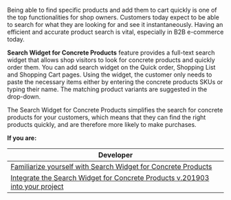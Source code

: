 Being able to find specific products and add them to cart quickly is one of the top functionalities for shop owners. Customers today expect to be able to search for what they are looking for and see it instantaneously. Having an efficient and accurate product search is vital, especially in B2B e-commerce today.

**Search Widget for Concrete Products** feature provides a full-text search widget that allows shop visitors to look for concrete products and quickly order them. You can add search widget on the Quick order, Shopping List and Shopping Cart pages. Using the widget, the customer only needs to paste the necessary items either by entering the concrete products SKUs or typing their name. The matching product variants are suggested in the drop-down.

The Search Widget for Concrete Products simplifies the search for concrete products for your customers, which means that they can find the right products quickly, and are therefore more likely to make purchases.

**If you are:**

| Developer |
| --- |
| [Familiarize yourself with Search Widget for Concrete Products](https://documentation.spryker.com/v2/docs/search-widget-for-concrete-producs-overview-201903) |
| [Integrate the Search Widget for Concrete Products v.201903 into your project](https://documentation.spryker.com/v2/docs/product-feature-integration-201903) |